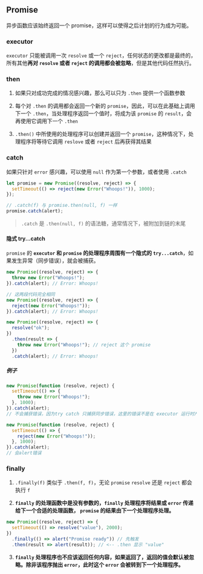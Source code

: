 ## Promise

异步函数应该始终返回一个 promise，这样可以使得之后计划的行为成为可能。

### executor

`executor` 只能被调用一次 `resolve` 或一个 `reject`，任何状态的更改都是最终的，所有其他**再对 `resolve` 或者 `reject` 的调用都会被忽略**，但是其他代码任然执行。

### then

1. 如果只对成功完成的情况感兴趣，那么可以只为 `.then` 提供一个函数参数

2. 每个对 `.then` 的调用都会返回一个新的 `promise`，因此，可以在此基础上调用下一个 `.then`，当处理程序返回一个值时，将成为该 `promise` 的 `result`，会再使用它调用下一个 `.then`

3. `.then()` 中所使用的处理程序可以创建并返回一个 `promise`，这种情况下，处理程序将等待它调用 `reslove` 或者 `reject` 后再获得其结果

### catch

如果只针对 `error` 感兴趣，可以使用 `null` 作为第一个参数，或者使用 `.catch`

```js
let promise = new Promise((resolve, reject) => {
  setTimeout(() => reject(new Error("Whoops!")), 1000);
});

// .catch(f) 与 promise.then(null, f) 一样
promise.catch(alert);
```

> `.catch` 是 `.then(null, f)` 的语法糖，通常情况下，被附加到链的末尾

#### 隐式 try...catch

`promise` 的 **`executor` 和 `promise` 的处理程序周围有一个隐式的 `try...catch`**，如果发生异常（同步错误），就会被捕获。

```js
new Promise((resolve, reject) => {
  throw new Error("Whoops!");
}).catch(alert); // Error: Whoops!

// 这两段代码完全相同
new Promise((resolve, reject) => {
  reject(new Error("Whoops!"));
}).catch(alert); // Error: Whoops!
```

```js
new Promise((resolve, reject) => {
  resolve("ok");
})
  .then(result => {
    throw new Error("Whoops!"); // reject 这个 promise
  })
  .catch(alert); // Error: Whoops!
```

##### 例子

```js
new Promise(function (resolve, reject) {
  setTimeout(() => {
    throw new Error("Whoops!");
  }, 1000);
}).catch(alert);
// 不会捕获错误，因为try catch 只捕获同步错误，这里的错误不是在 executor 运行时产生的，而是在稍后生成的
```

```js
new Promise(function (resolve, reject) {
  setTimeout(() => {
    reject(new Error("Whoops!"));
  }, 1000);
}).catch(alert);
// 会alert错误
```

### finally

1. `.finally(f)` 类似于 `.then(f, f)`，无论 `promise` `resolve` 还是 `reject` 都会执行 `f`

2. **`finally` 的处理函数中是没有参数的，`finally` 处理程序将结果或 `error` 传递给下一个合适的处理函数， `promise` 的结果由下一个处理程序处理。**

```js
new Promise((resolve, reject) => {
  setTimeout(() => resolve("value"), 2000);
})
  .finally(() => alert("Promise ready")) // 先触发
  .then(result => alert(result)); // <-- .then 显示 "value"
```

3. **`finally` 处理程序也不应该返回任何内容，如果返回了，返回的值会默认被忽略。除非该程序抛出 `error`，此时这个 `error` 会被转到下一个处理程序。**
